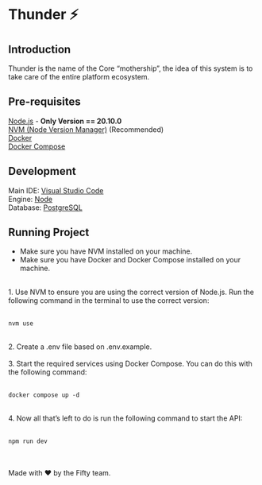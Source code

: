 # Thunder ⚡

## Introduction
Thunder is the name of the Core “mothership”, the idea of this system is to take care of the entire platform ecosystem.

## Pre-requisites

[Node.js](https://nodejs.org/) - __Only Version == 20.10.0__ <br>
[NVM (Node Version Manager)](https://github.com/nvm-sh/nvm) (Recommended) <br>
[Docker](https://www.docker.com/) <br>
[Docker Compose](https://docs.docker.com/compose/) <br>


## Development

Main IDE: [Visual Studio Code](https://code.visualstudio.com) <br>
Engine: [Node](https://nodejs.org) <br>
Database: [PostgreSQL](https://www.postgresql.org/)


## Running Project 
- Make sure you have NVM installed on your machine.
- Make sure you have Docker and Docker Compose installed on your machine.
<br/>
1. Use NVM to ensure you are using the correct version of Node.js. Run the following command in the terminal to use the correct version: <br/> <br/>

```
nvm use
```
<br/>
2. Create a .env file based on .env.example.
<br/> <br/>
3. Start the required services using Docker Compose. You can do this with the following command: <br/> <br/>

```
docker compose up -d
```
<br/>
4. Now all that’s left to do is run the following command to start the API: <br/> <br/>

```
npm run dev
```


<br><br>
Made with ❤️ by the Fifty team.
